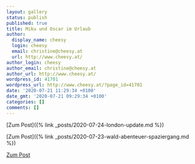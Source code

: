 ```yaml
---
layout: gallery
status: publish
published: true
title: Miku und Oscar im Urlaub
author:
  display_name: cheesy
  login: cheesy
  email: christine@cheesy.at
  url: http://www.cheesy.at/
author_login: cheesy
author_email: christine@cheesy.at
author_url: http://www.cheesy.at/
wordpress_id: 41701
wordpress_url: http://www.cheesy.at/?page_id=41701
date: '2020-07-21 11:29:34 +0100'
date_gmt: '2020-07-21 09:29:34 +0100'
categories: []
comments: []
---
```

<!-- wp:core-embed/wordpress {"url":"http://www.cheesy.at/2020/07/london-update/","type":"rich","providerNameSlug":"cheesy-at","className":""} -->
[Zum Post]({% link _posts/2020-07-24-london-update.md %})
<!-- /wp:core-embed/wordpress -->
<!-- wp:core-embed/wordpress {"url":"http://www.cheesy.at/2020/07/wald-abenteuer-spaziergang/","type":"rich","providerNameSlug":"cheesy-at","className":""} -->
[Zum Post]({% link _posts/2020-07-23-wald-abenteuer-spaziergang.md %})
<!-- /wp:core-embed/wordpress -->
<!-- wp:core-embed/wordpress {"url":"http://www.cheesy.at/fotos/leben-in-belfast/2020-2/miku-und-oscar-auf-urlaub/","type":"rich","providerNameSlug":"cheesy-at"} -->
[Zum Post](http://www.cheesy.at/fotos/leben-in-belfast/2020-2/miku-und-oscar-auf-urlaub/
)
<!-- /wp:core-embed/wordpress -->
<!-- wp:paragraph --><!-- /wp:paragraph -->
